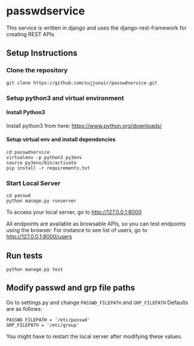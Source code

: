 # passwdservice
This service is written in django and uses the django-rest-framework for creating REST APIs

## Setup Instructions

### Clone the repository
```
git clone https://github.com/sujjunair/passwdservice.git
```

### Setup python3 and virtual environment

#### Install Python3
Install python3 from here: https://www.python.org/downloads/ 

#### Setup virtual env and install dependencies
```
cd passwdservice
virtualenv -p python3 py3env
source py3env/bin/activate
pip install -r requirements.txt
```

### Start Local Server
```
cd passwd
python manage.py runserver
```
To access your local server, go to http://127.0.0.1:8000

All endpoints are available as browsable APIs, so you can test endpoints using the browser.
For instance to see list of users, go to http://127.0.0.1:8000/users

## Run tests
```
python manage.py test
```

## Modify passwd and grp file paths
Go to settings.py and change ```PASSWD_FILEPATH``` and ```GRP_FILEPATH```
Defaults are as follows:
```
PASSWD_FILEPATH = '/etc/passwd'
GRP_FILEPATH = '/etc/group'
```
You might have to restart the local server after modifying these values.
